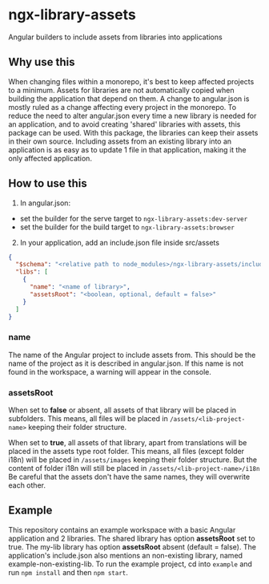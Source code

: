 # ngx-library-assets

Angular builders to include assets from libraries into applications

## Why use this

When changing files within a monorepo, it's best to keep affected projects to a minimum.
Assets for libraries are not automatically copied when building the application that depend on them.
A change to angular.json is mostly ruled as a change affecting every project in the monorepo.
To reduce the need to alter angular.json every time a new library is needed for an application, and to avoid creating 'shared' libraries with assets, this package can be used.
With this package, the libraries can keep their assets in their own source.
Including assets from an existing library into an application is as easy as to update 1 file in that application, making it the only affected application.

## How to use this

1. In angular.json:

* set the builder for the serve target to `ngx-library-assets:dev-server`
* set the builder for the build target to `ngx-library-assets:browser`

2. In your application, add an include.json file inside src/assets

```json
{
  "$schema": "<relative path to node_modules>/ngx-library-assets/include-schema.json",
  "libs": [
    {
      "name": "<name of library>",
      "assetsRoot": "<boolean, optional, default = false>"
    }
  ]
}
```

### name

The name of the Angular project to include assets from.
This should be the name of the project as it is described in angular.json.
If this name is not found in the workspace, a warning will appear in the console.

### assetsRoot

When set to **false** or absent, all assets of that library will be placed in subfolders.
This means, all files will be placed in `/assets/<lib-project-name>` keeping their folder structure.

When set to **true**, all assets of that library, apart from translations will be placed in the assets type root folder.
This means, all files (except folder i18n) will be placed in `/assets/images` keeping their folder structure.
But the content of folder i18n will still be placed in `/assets/<lib-project-name>/i18n`
Be careful that the assets don't have the same names, they will overwrite each other.

## Example

This repository contains an example workspace with a basic Angular application and 2 libraries.
The shared library has option **assetsRoot** set to true.
The my-lib library has option **assetsRoot** absent (default = false).
The application's include.json also mentions an non-existing library, named example-non-existing-lib.
To run the example project, cd into `example` and run `npm install` and then `npm start`.
